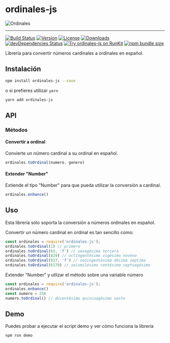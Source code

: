 # ordinales-js

![Ordinales](https://i.imgur.com/yBevw0u.png)

---

[![Build Status](https://travis-ci.org/AndresSaa/ordinales-js.svg?branch=master)](https://travis-ci.org/AndresSaa/ordinales-js)
[![Version](https://img.shields.io/npm/v/ordinales-js.svg)](https://www.npmjs.com/package/ordinales-js)
[![License](https://img.shields.io/npm/l/ordinales-js.svg)](https://www.npmjs.com/package/ordinales-js)
[![Downloads](https://img.shields.io/npm/dm/ordinales-js.svg)](https://npmcharts.com/compare/ordinales-js?minimal=true)
[![devDependencies Status](https://david-dm.org/AndresSaa/ordinales-js/dev-status.svg)](https://david-dm.org/AndresSaa/ordinales-js?type=dev)
[![Try ordinales-js on RunKit](https://badge.runkitcdn.com/ordinales-js.svg)](https://npm.runkit.com/ordinales-js)
[![npm bundle size](https://img.shields.io/bundlephobia/minzip/ordinales-js)](https://img.shields.io/bundlephobia/minzip/ordinales-js)

Librería para convertir números cardinales a ordinales en español.

## Instalación

```bash
npm install ordinales-js --save
```

o si prefieres utilizar `yarn`

```bash
yarn add ordinales-js
```

## API

### Métodos

#### Convertir a ordinal

Convierte un número cardinal a su ordinal en español.

```javascript
ordinales.toOrdinal(numero, genero)
```

#### Extender "Number"

Extiende el tipo "Number" para que pueda utilizar la conversión a cardinal.

```javascript
ordinales.enhance()
```

## Uso

Esta librería sólo soporta la conversión a números ordinales en español.

Convertir un número cardinal en ordinal es tan sencillo como:

```javascript
const ordinales = require('ordinales-js');
ordinales.toOrdinal(1) // primero
ordinales.toOrdinal(63, 'f') // sexagésima tercera
ordinales.toOrdinal(829) // octingentésimo vigésimo noveno
ordinales.toOrdinal(917, 'f') // noningentésima décima septima
ordinales.toOrdinal(6170) // seismilésimo centésimo septuagésimo
```

Extender "Number" y utlizar el método sobre una variable número

```javascript
const ordinales = require('ordinales-js');
ordinales.enhance()
const numero = 256
numero.toOrdinal() // ducentésimo quincuagésimo sexto
```

## Demo

Puedes probar a ejecutar el script demo y ver cómo funciona la librería

```bash
npm run demo
```
